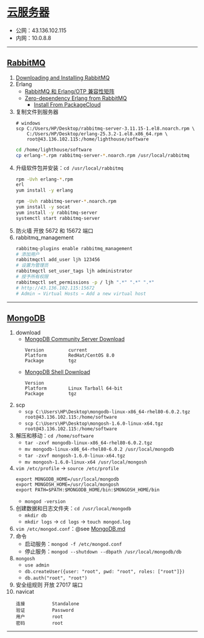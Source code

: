 # [云服务器](https://cloud.tencent.com/document/product/1207)
- 公网：43.136.102.115
- 内网：10.0.8.8
---
## [RabbitMQ](https://www.imooc.com/video/23816)
1. [Downloading and Installing RabbitMQ](https://rabbitmq.com/download.html)
2. Erlang
    - [RabbitMQ 和 Erlang/OTP 兼容性矩阵](https://rabbitmq.com/which-erlang.html#compatibility-matrix)
    - [Zero-dependency Erlang from RabbitMQ](https://rabbitmq.com/install-rpm.html#install-zero-dependency-rpm)
        - [Install From PackageCloud](https://packagecloud.io/rabbitmq/erlang)
3. 复制文件到服务器
    ```bashBeanPostProcessor
    # windows
    scp C:/Users/HP/Desktop/rabbitmq-server-3.11.15-1.el8.noarch.rpm \
        C:/Users/HP/Desktop/erlang-25.3.2-1.el8.x86_64.rpm \
        root@43.136.102.115:/home/lighthouse/software
    ```
    ```bash
    cd /home/lighthouse/software
    cp erlang-*.rpm rabbitmq-server-*.noarch.rpm /usr/local/rabbitmq
    ```
4. 升级软件包并安装：`cd /usr/local/rabbitmq`
    ```bash
    rpm -Uvh erlang-*.rpm
    erl
    yum install -y erlang
    ```   
    ```bash
    rpm -Uvh rabbitmq-server-*.noarch.rpm
    yum install -y socat
    yum install -y rabbitmq-server
    systemctl start rabbitmq-server
    ```
5. 防火墙 开放 5672 和 15672 端口
6. rabbitmq_management
    ```bash
    rabbitmq-plugins enable rabbitmq_management
    # 添加用户
    rabbitmqctl add_user ljh 123456
    # 设置为管理员
    rabbitmqctl set_user_tags ljh administrator
    # 授予所有权限
    rabbitmqctl set_permissions -p / ljh ".*" ".*" ".*"
    # http://43.136.102.115:15672
    # Admin → Virtual Hosts → Add a new virtual host
    ```
---
## [MongoDB](https://www.imooc.com/video/23829)
1. download
    - [MongoDB Community Server Download](https://www.mongodb.com/try/download/community)
        ```
        Version         current
        Platform        RedHat/CentOS 8.0
        Package         tgz
        ```
    - [MongoDB Shell Download](https://www.mongodb.com/try/download/shell)
        ```
        Version
        Platform        Linux Tarball 64-bit
        Package         tgz
        ```
2. scp
    - `scp C:\Users\HP\Desktop\mongodb-linux-x86_64-rhel80-6.0.2.tgz root@43.136.102.115:/home/software`
    - `scp C:\Users\HP\Desktop\mongosh-1.6.0-linux-x64.tgz root@43.136.102.115:/home/software`
3. 解压和移动：`cd /home/software`
    - `tar -zxvf mongodb-linux-x86_64-rhel80-6.0.2.tgz`
    - `mv mongodb-linux-x86_64-rhel80-6.0.2 /usr/local/mongodb`
    - `tar -zxvf mongosh-1.6.0-linux-x64.tgz`
    - `mv mongosh-1.6.0-linux-x64 /usr/local/mongosh`
4. `vim /etc/profile` → `source /etc/profile`
    ```
    export MONGODB_HOME=/usr/local/mongodb
    export MONGOSH_HOME=/usr/local/mongosh
    export PATH=$PATH:$MONGODB_HOME/bin:$MONGOSH_HOME/bin
    ```
    - `mongod -version`
5. 创建数据和日志文件夹：`cd /usr/local/mongodb`
    - `mkdir db`
    - `mkdir logs` → `cd logs` → `touch mongod.log`
6. `vim /etc/mongod.conf`：@see [MongoDB.md](../nosql/MongoDB.md)
7. 命令
    - 启动服务：`mongod -f /etc/mongod.conf`
    - 停止服务：`mongod --shutdown --dbpath /usr/local/mongodb/db`
8. `mongosh`
    - `use admin`
    - `db.createUser({user: "root", pwd: "root", roles: ["root"]})`
    - `db.auth("root", "root")`
9. 安全组规则 开放 27017 端口
10. navicat
    ```
    连接          Standalone
    验证          Password
    用户          root
    密码          root
    ```
---

